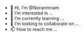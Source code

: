 - 👋 Hi, I’m @Noranmnam
- 👀 I’m interested in ...
- 🌱 I’m currently learning ...
- 💞️ I’m looking to collaborate on ...
- 📫 How to reach me ...

<!---
Noranmnam/Noranmnam is a ✨ special ✨ repository because its `README.md` (this file) appears on your GitHub profile.
You can click the Preview link to take a look at your changes.
--->
